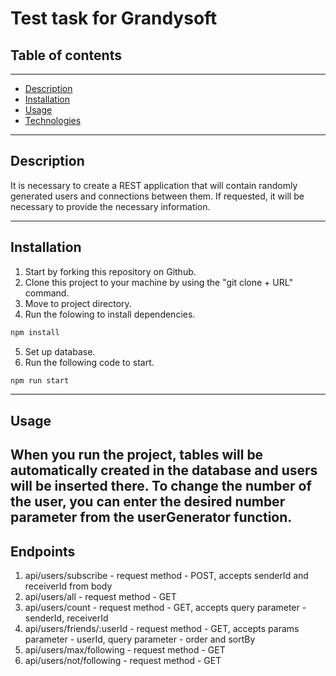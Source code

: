 # **Test task for Grandysoft**
## **Table of contents**
---
- [Description](#Description)
- [Installation](#Installation)
- [Usage](#Usage)
- [Technologies](#Technologies)
---
## **Description**
It is necessary to create a REST application that will contain randomly generated users and connections between them. If requested, it will be necessary to provide the necessary information.

---
## **Installation**
1. Start by forking this repository on Github.
2. Clone this project to your machine by using the "git clone + URL" command.
3. Move to project directory.
4. Run the folowing to install dependencies.
```javascript
npm install
``` 
5. Set up database.
6. Run the following code to start.
```javascript
npm run start
```
---
## **Usage**

When you run the project, tables will be automatically created in the database and users will be inserted there. To change the number of the user, you can enter the desired number parameter from the userGenerator function.
---
## **Endpoints**
1. api/users/subscribe - request method - POST, accepts senderId and receiverId from body
2. api/users/all - request method - GET
3. api/users/count - request method - GET, accepts query parameter - senderId, receiverId
4. api/users/friends/:userId - request method - GET, accepts params parameter - userId, query parameter - order and sortBy
5. api/users/max/following - request method - GET
6. api/users/not/following - request method - GET